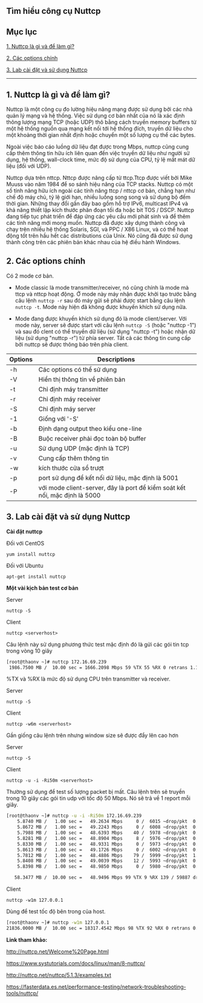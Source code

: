 ## Tìm hiểu công cụ Nuttcp

## Mục lục

[1. Nuttcp là gì và để làm gì?](#def)

[2. Các options chính](#opts)

[3. Lab cài đặt và sử dụng Nuttcp](#lab)

------------

<a name ="def"></a>
## 1. Nuttcp là gì và để làm gì?

Nuttcp là một công cụ đo lường hiệu năng mạng được sử dụng bởi các nhà quản lý mạng và hệ thống. Việc sử dụng cơ bản nhất của nó là xác định thông lượng mạng TCP (hoặc UDP) thô bằng cách truyền memory buffers từ một hệ thống nguồn qua mạng kết nối tới hệ thống đích, truyền dữ liệu cho một khoảng thời gian nhất định hoặc chuyển một số lượng cụ thể các bytes.

Ngoài việc báo cáo luồng dữ liệu đạt được trong Mbps, nuttcp cũng cung cấp thêm thông tin hữu ích liên quan đến việc truyền dữ liệu như người sử dụng, hệ thống, wall-clock time, mức độ sử dụng của CPU, tỷ lệ mất mát dữ liệu (đối với UDP).

Nuttcp dựa trên nttcp. Nttcp được nâng cấp từ ttcp.Ttcp được viết bởi Mike Muuss vào năm 1984 để so sánh hiệu năng của TCP stacks. Nuttcp có một số tính năng hữu ích ngoài các tính năng ttcp / nttcp cơ bản, chẳng hạn như chế độ máy chủ, tỷ lệ giới hạn, nhiều luồng song song và sử dụng bộ đếm thời gian. Những thay đổi gần đây bao gồm hỗ trợ IPv6, multicast IPv4 và khả năng thiết lập kích thước phân đoạn tối đa hoặc bit TOS / DSCP. Nuttcp đang tiếp tục phát triển để đáp ứng các yêu cầu mới phát sinh và để thêm các tính năng mới mong muốn. Nuttcp đã được xây dựng thành công và chạy trên nhiều hệ thống Solaris, SGI, và PPC / X86 Linux, và có thể hoạt động tốt trên hầu hết các distributions của Unix. Nó cũng đã được sử dụng thành công trên các phiên bản khác nhau của hệ điều hành Windows.

<a name ="opts"></a>
## 2. Các options chính

Có 2 mode cơ bản.

- Mode classic là mode transmitter/receiver, nó cũng chính là mode mà ttcp và nttcp hoạt động. Ở mode này máy nhận được khởi tạo trước bằng câu lệnh `nuttcp -r` sau đó máy gửi sẽ phải được start bằng câu lệnh `nuttcp -t`. Mode này hiện đã không được khuyến khích sử dụng nữa.

- Mode đang được khuyến khích sử dụng đó là mode client/server. Với mode này, server sẽ được start với câu lệnh `nuttcp -S` (hoặc "nuttcp -1") và sau đó clent có thể truyền dữ liệu (sử dụng "nuttcp -t") hoặc nhận dữ liệu (sử dụng "nuttcp -r") từ phía server. Tất cả các thông tin cung cấp bởi nuttcp sẽ được thông báo trên phía client.

| Options | Descriptions |
|---------|--------------|
| -h | Các options có thể sử dụng |
| -V | Hiển thị thông tin về phiên bản |
| -t | Chỉ định máy transmitter |
| -r | Chỉ định máy receiver |
| -S | Chỉ định máy server |
| -1 | Giống với '-S' |
| -b | Định dạng output theo kiểu one-line |
| -B | Buộc receiver phải đọc toàn bộ buffer |
| -u | Sử dụng UDP (mặc định là TCP) |
| -v | Cung cấp thêm thông tin |
| -w | kích thước cửa sổ trượt |
| -p | port sử dụng để kết nối dữ liệu, mặc định là 5001 |
| -P | với mode client-server, đây là port để kiểm soát kết nối, mặc định là 5000 |

<a name ="lab"></a>
## 3. Lab cài đặt và sử dụng Nuttcp

**Cài đặt nuttcp**

Đối với CentOS

`yum install nuttcp`

Đối với Ubuntu

`apt-get install nuttcp`

**Một vài kịch bản test cơ bản**

Server

`nuttcp -S`

Client

`nuttcp <serverhost>`

Câu lệnh này sử dụng phương thức test mặc định đó là gửi các gói tin tcp trong vòng 10 giây

``` sh
[root@thaonv ~]# nuttcp 172.16.69.239
 1986.7500 MB /  10.00 sec = 1666.2098 Mbps 59 %TX 55 %RX 0 retrans 1.13 msRTT
```

%TX và %RX là mức độ sử dụng CPU trên transmitter và receiver.


Server

`nuttcp -S`

Client

`nuttcp -w6m <serverhost>`

Gần giống câu lệnh trên nhưng window size sẽ được đẩy lên cao hơn


Server

`nuttcp -S`

Client

`nuttcp -u -i -Ri50m <serverhost>`

Thường sử dụng để test số lượng packet bị mất. Câu lệnh trên sẽ truyền trong 10 giây các gói tin udp với tốc độ 50 Mbps. Nó sẽ trả về 1 report mỗi giây.

``` sh
[root@thaonv ~]# nuttcp -u -i -Ri50m 172.16.69.239
    5.8740 MB /   1.00 sec =   49.2634 Mbps     0 /  6015 ~drop/pkt  0.00 ~%loss
    5.8672 MB /   1.00 sec =   49.2243 Mbps     0 /  6008 ~drop/pkt  0.00 ~%loss
    5.7988 MB /   1.00 sec =   48.6393 Mbps    40 /  5978 ~drop/pkt  0.67 ~%loss
    5.8281 MB /   1.00 sec =   48.8904 Mbps     8 /  5976 ~drop/pkt  0.13 ~%loss
    5.8330 MB /   1.00 sec =   48.9331 Mbps     0 /  5973 ~drop/pkt  0.00 ~%loss
    5.8613 MB /   1.00 sec =   49.1726 Mbps     0 /  6002 ~drop/pkt  0.00 ~%loss
    5.7812 MB /   1.00 sec =   48.4886 Mbps    79 /  5999 ~drop/pkt  1.32 ~%loss
    5.8408 MB /   1.00 sec =   49.0039 Mbps    12 /  5993 ~drop/pkt  0.20 ~%loss
    5.8398 MB /   1.00 sec =   48.9850 Mbps     0 /  5980 ~drop/pkt  0.00 ~%loss

   58.3477 MB /  10.00 sec =   48.9496 Mbps 99 %TX 9 %RX 139 / 59887 drop/pkt 0.23 %loss
```

Client

`nuttcp -w1m 127.0.0.1`

Dùng để test tốc độ bên trong của host.

``` sh
[root@thaonv ~]# nuttcp -w1m 127.0.0.1
21836.0000 MB /  10.00 sec = 18317.4542 Mbps 98 %TX 92 %RX 0 retrans 0.18 msRTT
```

**Link tham khảo:**

http://nuttcp.net/Welcome%20Page.html

https://www.systutorials.com/docs/linux/man/8-nuttcp/

http://nuttcp.net/nuttcp/5.1.3/examples.txt

https://fasterdata.es.net/performance-testing/network-troubleshooting-tools/nuttcp/
